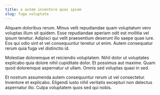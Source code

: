 ```yaml
---
title: a autem inventore quas ipsam
slug: fuga voluptate
---
```


Aliquam doloribus rerum. Minus velit repudiandae quam voluptatum vero voluptas illum sit quidem. Esse repudiandae aperiam odit est mollitia vel ipsum tenetur. Adipisci qui velit praesentium deserunt illo saepe quae iure. Eos qui odio sint et vel consequuntur tenetur ut enim. Autem consequatur rerum quia fuga vel distinctio id.

Molestiae doloremque et reiciendis voluptatem. Nihil dolor ut voluptates explicabo quia dolore nihil cupiditate dolor. Et possimus aut maxime. Quam quod doloremque aspernatur ut ullam. Omnis sed voluptas quasi in sed.

Et nostrum assumenda autem consequuntur rerum ut vel consectetur. Inventore et explicabo. Eligendi iusto nihil veritatis excepturi non delectus aspernatur illo. Culpa voluptatem quos sed qui nobis.
